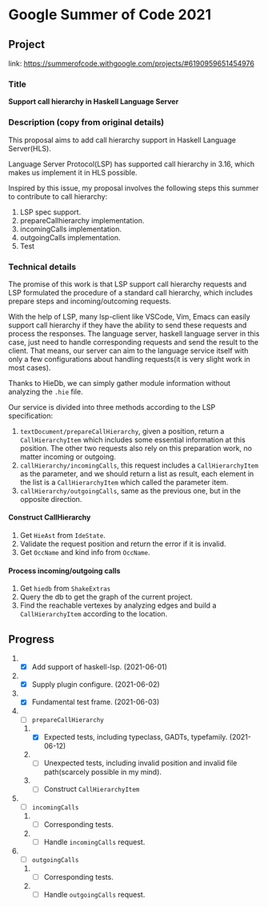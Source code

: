 # Google Summer of Code 2021

## Project

link: https://summerofcode.withgoogle.com/projects/#6190959651454976

### Title
**Support call hierarchy in Haskell Language Server**

### Description (copy from original details)
This proposal aims to add call hierarchy support in Haskell Language Server(HLS).

Language Server Protocol(LSP) has supported call hierarchy in 3.16, which makes us implement it in HLS possible.

Inspired by this issue, my proposal involves the following steps this summer to contribute to call hierarchy:

1. LSP spec support.
2. prepareCallhierarchy implementation.
3. incomingCalls implementation.
4. outgoingCalls implementation.
5. Test

### Technical details
The promise of this work is that LSP support call hierarchy requests and LSP formulated the procedure of a standard call hierarchy, which includes prepare steps and incoming/outcoming requests.

With the help of LSP, many lsp-client like VSCode, Vim, Emacs can easily support call hierarchy if they have the ability to send these requests and process the responses. The language server, haskell language server in this case, just need to handle corresponding requests and send the result to the client. That means, our server can aim to the language service itself with only a few configurations about handling requests(it is very slight work in most cases).

Thanks to HieDb, we can simply gather module information without analyzing the `.hie` file.

Our service is divided into three methods according to the LSP specification:

1. `textDocument/prepareCallHierarchy`, given a position, return a `CallHierarchyItem` which includes some essential information at this position. The other two requests also rely on this preparation work, no matter incoming or outgoing.
2. `callHierarchy/incomingCalls`, this request includes a `CallHierarchyItem` as the parameter, and we should return a list as result, each element in the list is a `CallHierarchyItem` which called the parameter item.
3. `callHierarchy/outgoingCalls`, same as the previous one, but in the opposite direction.

#### Construct CallHierarchy
1. Get `HieAst` from `IdeState`.
2. Validate the request position and return the error if it is invalid.
3. Get `OccName` and kind info from `OccName`.

#### Process incoming/outgoing calls
1. Get `hiedb` from `ShakeExtras`
2. Query the db to get the graph of the current project.
3. Find the reachable vertexes by analyzing edges and build a `CallHierarchyItem` according to the location.

## Progress
1. - [x] Add support of haskell-lsp. (2021-06-01)
2. - [x] Supply plugin configure. (2021-06-02)
3. - [x] Fundamental test frame. (2021-06-03)
4. - [ ] `prepareCallHierarchy`
    1. - [x] Expected tests, including typeclass, GADTs, typefamily. (2021-06-12)
    2. - [ ] Unexpected tests, including invalid position and invalid file path(scarcely possible in my mind).
    3. - [ ] Construct `CallHierarchyItem`
5. - [ ] `incomingCalls`
    1. - [ ] Corresponding tests.
    2. - [ ] Handle `incomingCalls` request.
6. - [ ] `outgoingCalls`
    1. - [ ] Corresponding tests.
    2. - [ ] Handle `outgoingCalls` request.
